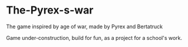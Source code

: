 # The-Pyrex-s-war

The game inspired by age of war, made by Pyrex and Bertatruck

Game under-construction, build for fun, as a project for a school's work.
